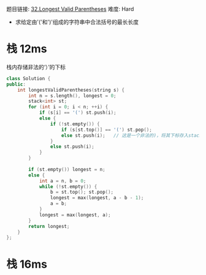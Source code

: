 题目链接: [32.Longest Valid Parentheses][1]
难度: Hard

- 求给定由'('和')'组成的字符串中合法括号的最长长度

# 栈 12ms

栈内存储非法的‘）’的下标

```cpp
class Solution {
public:
    int longestValidParentheses(string s) {
        int n = s.length(), longest = 0;
        stack<int> st;
        for (int i = 0; i < n; ++i) {
            if (s[i] == '(') st.push(i);  
            else {
                if (!st.empty()) { 
                    if (s[st.top()] == '(') st.pop();  
                    else st.push(i);   // 这是一个非法的)，将其下标存入stack
                }
                else st.push(i);
            }
        }
        
        if (st.empty()) longest = n;
        else {
            int a = n, b = 0;
            while (!st.empty()) {
                b = st.top(); st.pop();
                longest = max(longest, a - b - 1);
                a = b;
            }
            longest = max(longest, a);
        }
        return longest;
    }
};
```

# 栈 16ms



[1]: https://leetcode.com/problems/longest-valid-parentheses/